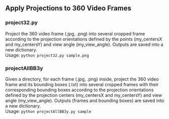 ## Apply Projections to 360 Video Frames

### project32.py
Project the 360 video frame (.jpg, .png) into several cropped frame according to the projection orientations defined by the points (my_centersX and my_centersY) and view angle (my_view_angle). Outputs are saved into a new dictionary. \
Usage: `python project32.py sample.png`

### projectAllBB3y
Given a directory, for each frame (.jpg, .png) inside, project the 360 video frame and its bounding boxes (.txt) into several cropped frames with their corresponding bounding boxes according to the projection orientations defined by the projection centers (my_centersX and my_centersY) and view angle (my_view_angle). Outputs (frames and bounding boxes) are saved into a new dictionary. \
Usage: `python projectAllBB3y.py sample`